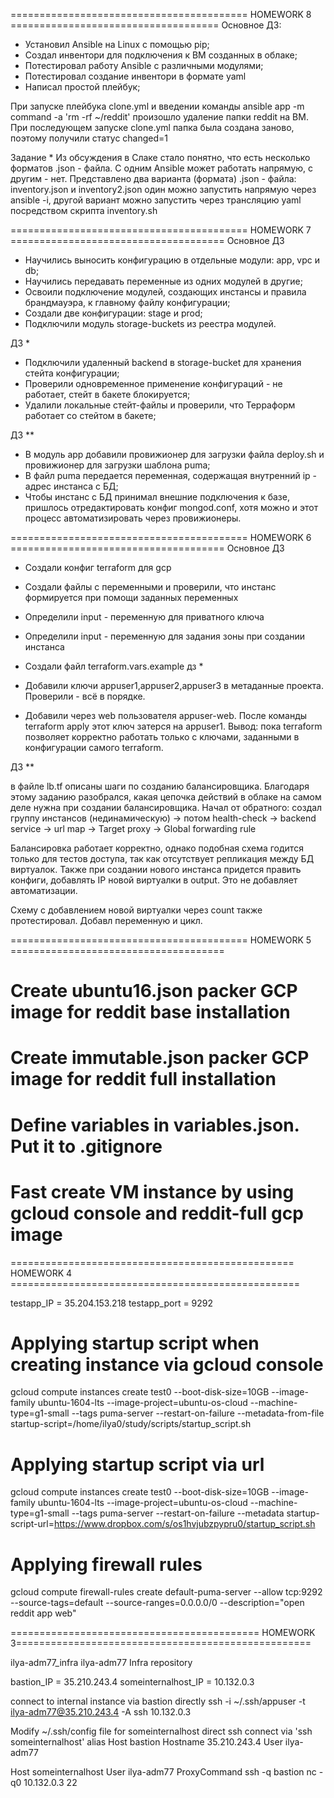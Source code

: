 
========================================= HOMEWORK 8 ====================================
Основное ДЗ:

- Установил Ansible на Linux с помощью pip;
- Создал инвентори для подключения к ВМ созданных в облаке;
- Потестировал работу Ansible с различными модулями;
- Потестировал создание инвентори в формате yaml
- Написал простой плейбук;

При запуске плейбука clone.yml и введении команды 
ansible app -m command -a 'rm -rf ~/reddit' произошло удаление
папки reddit на ВМ. При последующем запуске clone.yml папка была
создана заново, поэтому получили статус changed=1

Задание *
Из обсуждения в Слаке стало понятно, что есть несколько форматов .json - файла. C
одним Ansible может работать напрямую, с другим - нет.
Представлено два варианта (формата) .json - файла: inventory.json и inventory2.json
один можно запустить напрямую через ansible -i, другой вариант можно запустить
через трансляцию yaml посредством скрипта inventory.sh



========================================= HOMEWORK 7 =====================================
Основное ДЗ

- Научились выносить конфигурацию в отдельные модули: app, vpc и db;
- Научились передавать переменные из одних модулей в другие;
- Освоили подключение модулей, создающих инстансы и правила брандмауэра, к главному файлу конфигурации;
- Создали две конфигурации: stage и prod;
- Подключили модуль storage-buckets из реестра модулей.

ДЗ *

- Подключили удаленный backend в storage-bucket для хранения стейта конфигурации;
- Проверили одновременное применение конфигураций - не работает, стейт в бакете блокируется;
- Удалили локальные стейт-файлы и проверили, что Терраформ работает со стейтом в бакете;

ДЗ **

- В модуль app добавили провижионер для загрузки файла deploy.sh и провижионер для загрузки шаблона puma;
- В файл puma передается переменная, содержащая внутренний ip - адрес инстанса с БД;
- Чтобы инстанс с БД принимал внешние подключения к базе, пришлось отредактировать конфиг mongod.conf,
  хотя можно и этот процесс автоматизировать через провижионеры. 


========================================= HOMEWORK 6 =====================================
Основное ДЗ
- Создали конфиг terraform для gcp
- Создали файлы с переменными и проверили, что инстанс формируется при помощи заданных переменных
- Определили input - переменную для приватного ключа
- Определили input - переменную для задания зоны при создании инстанса
- Создали файл terraform.vars.example
дз *

- Добавили ключи appuser1,appuser2,appuser3 в метаданные проекта. Проверили - всё в порядке.
- Добавили через web пользователя appuser-web. После команды terraform apply этот ключ затерся на appuser1.
Вывод: пока terraform позволяет корректно работать только с ключами, заданными в конфигурации самого
terraform.

ДЗ **

в файле lb.tf описаны шаги по созданию балансировщика. Благодаря этому заданию разобрался, какая
цепочка действий в облаке на самом деле нужна при создании балансировщика.
Начал от обратного: создал группу инстансов (нединамическую) -> потом health-check ->
backend service -> url map -> Target proxy -> Global forwarding rule

Балансировка работает корректно, однако подобная схема годится только для тестов доступа, так
как отсутствует репликация между БД виртуалок.
Также при создании нового инстанса придется править конфиги, добавлять IP новой виртуалки в 
output. Это не добавляет автоматизации.

Схему с добавлением новой виртуалки через count также протестировал. Добавл переменную и цикл.






========================================= HOMEWORK 5 =====================================


# Create ubuntu16.json packer GCP image for reddit base installation

# Create immutable.json packer GCP image for reddit full installation

# Define variables in variables.json. Put it to .gitignore

# Fast create VM instance by using gcloud console and reddit-full gcp image


================================================= HOMEWORK 4 ==================================================

testapp_IP = 35.204.153.218
testapp_port = 9292

# Applying startup script when creating instance via gcloud console

gcloud compute instances create test0  --boot-disk-size=10GB   --image-family ubuntu-1604-lts   --image-project=ubuntu-os-cloud   --machine-type=g1-small   --tags puma-server   --restart-on-failure --metadata-from-file startup-script=/home/ilya0/study/scripts/startup_script.sh

# Applying startup script via url

gcloud compute instances create test0  --boot-disk-size=10GB   --image-family ubuntu-1604-lts   --image-project=ubuntu-os-cloud   --machine-type=g1-small   --tags puma-server   --restart-on-failure --metadata startup-script-url=https://www.dropbox.com/s/os1hvjubzpypru0/startup_script.sh

# Applying firewall rules 

gcloud compute firewall-rules create default-puma-server --allow tcp:9292 --source-tags=default --source-ranges=0.0.0.0/0 --description="open reddit app web"


=========================================== HOMEWORK 3===================================================

ilya-adm77_infra
ilya-adm77 Infra repository

bastion_IP = 35.210.243.4 someinternalhost_IP = 10.132.0.3

connect to internal instance via bastion directly
ssh -i ~/.ssh/appuser -t ilya-adm77@35.210.243.4 -A ssh 10.132.0.3

Modify ~/.ssh/config file for someinternalhost direct ssh connect via 'ssh someinternalhost' alias
Host bastion
Hostname 35.210.243.4 User ilya-adm77

Host someinternalhost
User ilya-adm77 ProxyCommand ssh -q bastion nc -q0 10.132.0.3 22





